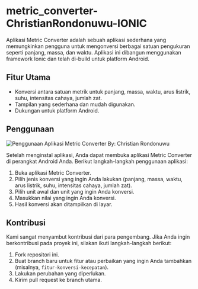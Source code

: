 # metric_converter-ChristianRondonuwu-IONIC

Aplikasi Metric Converter adalah sebuah aplikasi sederhana yang memungkinkan pengguna untuk mengonversi berbagai satuan pengukuran seperti panjang, massa, dan waktu. 
Aplikasi ini dibangun menggunakan framework Ionic dan telah di-build untuk platform Android.

## Fitur Utama

- Konversi antara satuan metrik untuk panjang, massa, waktu, arus listrik, suhu, intensitas cahaya, jumlah zat.
- Tampilan yang sederhana dan mudah digunakan.
- Dukungan untuk platform Android.

## Penggunaan
![Penggunaan Aplikasi Metric Converter By: Christian Rondonuwu](https://github.com/christianlarry/metric_converter-ChristianRondonuwu-IONIC/blob/master/converter.gif)

Setelah menginstal aplikasi, Anda dapat membuka aplikasi Metric Converter di perangkat Android Anda. Berikut langkah-langkah penggunaan aplikasi:

1. Buka aplikasi Metric Converter.
2. Pilih jenis konversi yang ingin Anda lakukan (panjang, massa, waktu, arus listrik, suhu, intensitas cahaya, jumlah zat).
3. Pilih unit awal dan unit yang ingin Anda konversi.
4. Masukkan nilai yang ingin Anda konversi.
5. Hasil konversi akan ditampilkan di layar.

## Kontribusi

Kami sangat menyambut kontribusi dari para pengembang. Jika Anda ingin berkontribusi pada proyek ini, silakan ikuti langkah-langkah berikut:

1. Fork repositori ini.
2. Buat branch baru untuk fitur atau perbaikan yang ingin Anda tambahkan (misalnya, `fitur-konversi-kecepatan`).
3. Lakukan perubahan yang diperlukan.
4. Kirim pull request ke branch utama.
